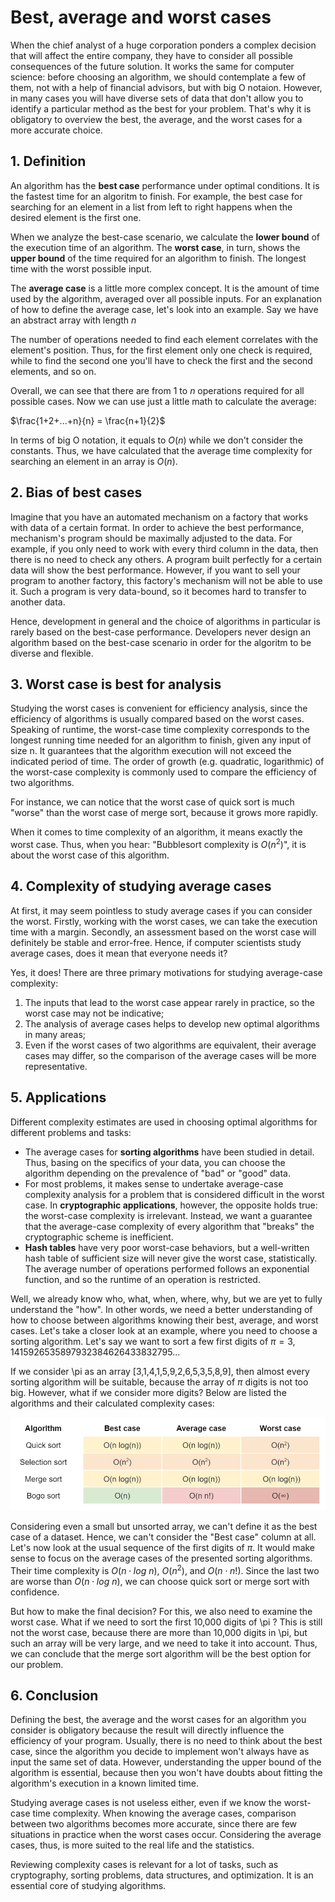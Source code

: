 # Best, average and worst cases

When the chief analyst of a huge corporation ponders a complex decision that will affect the entire company, they have to consider all possible consequences of the future solution. It works the same for computer science: before choosing an algorithm, we should contemplate a few of them, not with a help of financial advisors, but with big O notaion. However, in many cases you will have diverse sets of data that don't allow you to identify a particular method as the best for your problem. That's why it is obligatory to overview the best, the average, and the worst cases for a more accurate choice.

## 1. Definition
An algorithm has the **best case** performance under optimal conditions. It is the fastest time for an algoritm to finish. For example, the best case for searching for an element in a list from left to right happens when the desired element is the first one.

When we analyze the best-case scenario, we calculate the **lower bound** of the execution time of an algorithm. The **worst case**, in turn, shows the **upper bound** of the time required for an algorithm to finish. The longest time with the worst possible input.

The **average case** is a little more complex concept. It is the amount of time used by the algorithm, averaged over all possible inputs. For an explanation of how to define the average case, let's look into an example. Say we have an abstract array with length $n$

The number of operations needed to find each element correlates with the element's position. Thus, for the first element only one check is required, while to find the second one you'll have to check the first and the second elements, and so on.

Overall, we can see that there are from 1 to $n$ operations required for all possible cases. Now we can use just a little math to calculate the average:

$\frac{1+2+...+n}{n} = \frac{n+1}{2}$

In terms of big O notation, it equals to $O(n)$ while we don't consider the constants. Thus, we have calculated that the average time complexity for searching an element in an array is $O(n)$.

## 2. Bias of best cases
Imagine that you have an automated mechanism on a factory that works with data of a certain format. In order to achieve the best performance, mechanism's program should be maximally adjusted to the data. For example, if you only need to work with every third column in the data, then there is no need to check any others. A program built perfectly for a certain data will show the best performance. However, if you want to sell your program to another factory, this factory's mechanism will not be able to use it. Such a program is very data-bound, so it becomes hard to transfer to another data.

Hence, development in general and the choice of algorithms in particular is rarely based on the best-case performance. Developers never design an algorithm based on the best-case scenario in order for the algoritm to be diverse and flexible.

## 3. Worst case is best for analysis
Studying the worst cases is convenient for efficiency analysis, since the efficiency of algorithms is usually compared based on the worst cases. Speaking of runtime, the worst-case time complexity corresponds to the longest running time needed for an algorithm to finish, given any input of size n. It guarantees that the algorithm execution will not exceed the indicated period of time. The order of growth (e.g. quadratic, logarithmic) of the worst-case complexity is commonly used to compare the efficiency of two algorithms.

For instance, we can notice that the worst case of quick sort is much "worse" than the worst case of merge sort, because it grows more rapidly.

When it comes to time complexity of an algorithm, it means exactly the worst case. Thus, when you hear: "Bubblesort complexity is $O(n^2)$", it is about the worst case of this algorithm. 

## 4. Complexity of studying average cases
At first, it may seem pointless to study average cases if you can consider the worst. Firstly, working with the worst cases, we can take the execution time with a margin. Secondly, an assessment based on the worst case will definitely be stable and error-free. Hence, if computer scientists study average cases, does it mean that everyone needs it?

Yes, it does! There are three primary motivations for studying average-case complexity:

1. The inputs that lead to the worst case appear rarely in practice, so the worst case may not be indicative;
2. The analysis of average cases helps to develop new optimal algorithms in many areas;
3. Even if the worst cases of two algorithms are equivalent, their average cases may differ, so the comparison of the average cases will be more representative.


## 5. Applications
Different complexity estimates are used in choosing optimal algorithms for different problems and tasks:

- The average cases for **sorting algorithms** have been studied in detail. Thus, basing on the specifics of your data, you can choose the algorithm depending on the prevalence of "bad" or "good" data.
- For most problems, it makes sense to undertake average-case complexity analysis for a problem that is considered difficult in the worst case. In **cryptographic applications**, however, the opposite holds true: the worst-case complexity is irrelevant. Instead, we want a guarantee that the average-case complexity of every algorithm that "breaks" the cryptographic scheme is inefficient.
- **Hash tables** have very poor worst-case behaviors, but a well-written hash table of sufficient size will never give the worst case, statistically. The average number of operations performed follows an exponential function, and so the runtime of an operation is restricted.

Well, we already know who, what, when, where, why, but we are yet to fully understand the "how". In other words, we need a better understanding of how to choose between algorithms knowing their best, average, and worst cases. Let's take a closer look at an example, where you need to choose a sorting algorithm. Let's say we want to sort a few first digits of $\pi = 3,1415926535897932384626433832795...$

If we consider \pi as an array [3,1,4,1,5,9,2,6,5,3,5,8,9], then almost every sorting algorithm will be suitable, because the array of $\pi$ digits is not too big. However, what if we consider more digits? Below are listed the algorithms and their calculated complexity cases:

![sorting_complexities](https://github.com/srujanprophet/Java-Projects/blob/main/6.%20Tic-Tac-Toe%20with%20AI/Notes/%5Bpic%5DSorting_time.png)


Considering even a small but unsorted array, we can't define it as the best case of a dataset. Hence, we can't consider the "Best case" column at all. Let's now look at the usual sequence of the first digits of $\pi$. It would make sense to focus on the average cases of the presented sorting algorithms. Their time complexity is $O(n \cdot log\:n)$, $O(n^2)$, and $O(n \cdot n!)$. Since the last two are worse than $O(n \cdot log \:n)$, we can choose quick sort or merge sort with confidence.

But how to make the final decision? For this, we also need to examine the worst case. What if we need to sort the first 10,000 digits of \pi ? This is still not the worst case, because there are more than 10,000 digits in \pi, but such an array will be very large, and we need to take it into account. Thus, we can conclude that the merge sort algorithm will be the best option for our problem.

## 6. Conclusion
Defining the best, the average and the worst cases for an algorithm you consider is obligatory because the result will directly influence the efficiency of your program. Usually, there is no need to think about the best case, since the algorithm you decide to implement won't always have as input the same set of data. However, understanding the upper bound of the algorithm is essential, because then you won't have doubts about fitting the algorithm's execution in a known limited time.

Studying average cases is not useless either, even if we know the worst-case time complexity. When knowing the average cases, comparison between two algorithms becomes more accurate, since there are few situations in practice when the worst cases occur. Considering the average cases, thus, is more suited to the real life and the statistics.

Reviewing complexity cases is relevant for a lot of tasks, such as cryptography, sorting problems, data structures, and optimization. It is an essential core of studying algorithms.
